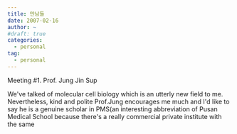 ```yaml
---
title: 만남들
date: 2007-02-16
author: ~
#draft: true
categories:
  - personal
tag:
  - personal
---
```




Meeting #1. Prof. Jung Jin Sup

We've talked of molecular cell biology which is an utterly new field to me. Nevertheless, kind and polite Prof.Jung encourages me much and I'd like to say he is a genuine scholar in PMS(an interesting abbreviation of Pusan Medical School because there's a really commercial private institute with the same 



